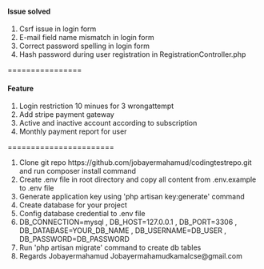 <h4>Issue solved</h4>
<ol>
<li>Csrf issue in login form</li>
<li>E-mail field name mismatch in login form</li>
<li>Correct password spelling in login form</li>
<li>Hash password during user registration in RegistrationController.php</li>    
</ol>


<p>================</p>

<h4>Feature</h4>
<ol>
<li>Login restriction  10 minues for 3 wrongattempt </li>    
<li>Add stripe payment gateway</li>
<li>Active and inactive account according to subscription</li>
<li>Monthly payment report for user</li>

</ol>


<p>=======================</p>
<ol>
<li>Clone git repo
https://github.com/jobayermahamud/codingtestrepo.git
and run composer install command 
</li>    

<li>Create .env file in root directory and copy all content from .env.example to .env file</li>

<li>Generate application key using  'php artisan key:generate' command</li>

<li>Create database for your project</li>

<li>Config database credential to .env file</li>

<li>DB_CONNECTION=mysql ,
DB_HOST=127.0.0.1 ,
DB_PORT=3306 ,
DB_DATABASE=YOUR_DB_NAME ,
DB_USERNAME=DB_USER ,
DB_PASSWORD=DB_PASSWORD
    
</li>    


<li>Run 'php artisan migrate' command to create db tables</li>


<li>Regards
Jobayermahamud
Jobayermahamudkamalcse@gmail.com
    </li>

</ol>
